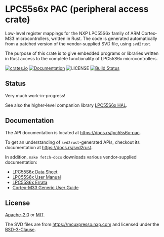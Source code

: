 # LPC55s6x PAC (peripheral access crate)

Low-level register mappings for the NXP LPC55S6x family of ARM Cortex-M33 microcontrollers, written in Rust.
The code is generated automatically from a patched version of the vendor-supplied SVD file, using `svd2rust`.

The purpose of this crate is to give embedded programs or libraries written in Rust access
to the complete functionality of LPC55S6x microcontrollers.

[![crates.io][crates-image]][crates-link]
[![Documentation][docs-image]][docs-link]
![LICENSE][license-image]
[![Build Status][build-image]][build-link]

## Status

Very much work-in-progress!

See also the higher-level companion library [LPC55S6x HAL][lpc55s6x-hal].

## Documentation

The API documentation is located at <https://docs.rs/lpc55s6x-pac>.

To get an understanding of `svd2rust`-generated APIs, checkout its documentation at <https://docs.rs/svd2rust>.

In addition, `make fetch-docs` downloads various vendor-supplied documentation:

- [LPC55S6x Data Sheet][datasheet]
- [LPC55S6x User Manual][usermanual]
- [LPC55S6x Errata][errata]
- [Cortex-M33 Generic User Guide][genericuserguide]

## License

[Apache-2.0][apache2-link] or [MIT][mit-link].

The SVD files are from <https://mcuxpresso.nxp.com> and licensed under the [BSD-3-Clause][bsd3-link].

[//]: # (links)

[crates-image]: https://img.shields.io/crates/v/lpc55s6x-pac.svg
[crates-link]: https://crates.io/crates/lpc55s6x-pac
[build-image]: https://img.shields.io/circleci/build/github/nickray/lpc55s6x-pac/main.svg
[build-link]: https://circleci.com/gh/nickray/lpc55s6x-pac/tree/main
[docs-image]: https://docs.rs/lpc55s6x-pac/badge.svg
[docs-link]: https://docs.rs/lpc55s6x-pac
[lpc55s6x-hal]: https://lib.rs/lpc55s6x-hal
[svd-docs-link]: https://docs.rs/svd2rust
[license-image]: https://img.shields.io/badge/license-Apache2.0%2FMIT-blue.svg
[apache2-link]: https://spdx.org/licenses/Apache-2.0.html
[bsd3-link]: https://spdx.org/licenses/BSD-3-Clause.html
[mit-link]: https://spdx.org/licenses/MIT.html
[mcuxpresso]: https://mcuxpresso.nxp.com
[datasheet]: https://www.nxp.com/docs/en/data-sheet/LPC55S6x.pdf
[usermanual]: https://www.nxp.com/webapp/Download?colCode=UM11126
[errata]: https://www.nxp.com/docs/en/errata/ES_LPC55S6x.pdf
[genericuserguide]: https://static.docs.arm.com/100235/0004/arm_cortex_m33_dgug_100235_0004_00_en.pdf
